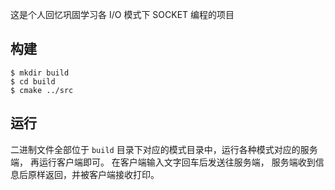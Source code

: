 这是个人回忆巩固学习各 I/O 模式下 SOCKET 编程的项目

## 构建

```
$ mkdir build
$ cd build
$ cmake ../src
```

## 运行

二进制文件全部位于 `build` 目录下对应的模式目录中，运行各种模式对应的服务端， 再运行客户端即可。
在客户端输入文字回车后发送往服务端， 服务端收到信息后原样返回，并被客户端接收打印。


